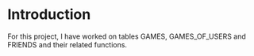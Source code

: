 # Introduction

For this project, I have worked on tables GAMES, GAMES_OF_USERS and FRIENDS and their related functions.